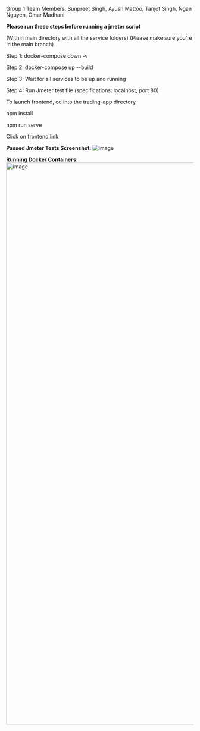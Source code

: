 Group 1
Team Members: Sunpreet Singh, Ayush Mattoo, Tanjot Singh, Ngan Nguyen, Omar Madhani

**Please run these steps before running a jmeter script**

(Within main directory with all the service folders)
(Please make sure you're in the main branch)

Step 1: docker-compose down -v

Step 2: docker-compose up --build

Step 3: Wait for all services to be up and running

Step 4: Run Jmeter test file (specifications: localhost, port 80)


To launch frontend, cd into the trading-app directory

npm install

npm run serve

Click on frontend link

**Passed Jmeter Tests Screenshot:**
![image](https://github.com/user-attachments/assets/b6254300-bfe0-41dc-bfc4-2fc263f06633)

**Running Docker Containers:**
<img width="1512" alt="image" src="https://github.com/user-attachments/assets/b7982143-e7de-42b8-99a9-b535a6d2878a" />



